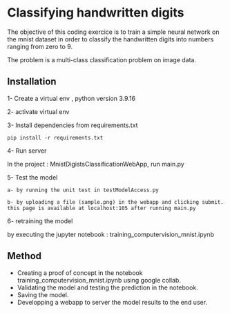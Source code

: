 # Classifying handwritten digits

The objective of this coding exercice is to train a simple neural network on the mnist dataset in order to classify the handwritten digits into numbers ranging from zero to 9.

The problem is a multi-class classification problem on image data.


## Installation

1- Create a virtual env , python version 3.9.16

2- activate virtual env

3- Install dependencies from requirements.txt


```shell
pip install -r requirements.txt

```

4- Run server

In the project : MnistDigistsClassificationWebApp, run main.py

5- Test the model

    a- by running the unit test in testModelAccess.py
    
    b- by uploading a file (sample.png) in the webapp and clicking submit. this page is available at localhost:105 after running main.py
    
6- retraining the model

 by executing the jupyter notebook : training_computervision_mnist.ipynb
 
## Method

- Creating a proof of concept in the notebook training_computervision_mnist.ipynb using google collab.
- Validating the model and testing the prediction in the notebook.
- Saving the model.
- Developping a webapp to server the model results to the end user.

